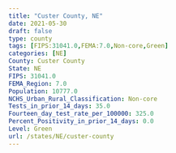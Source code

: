 ```yaml
---
title: "Custer County, NE"
date: 2021-05-30
draft: false
type: county
tags: [FIPS:31041.0,FEMA:7.0,Non-core,Green]
categories: [NE]
County: Custer County
State: NE
FIPS: 31041.0
FEMA_Region: 7.0
Population: 10777.0
NCHS_Urban_Rural_Classification: Non-core
Tests_in_prior_14_days: 35.0
Fourteen_day_test_rate_per_100000: 325.0
Percent_Positivity_in_prior_14_days: 0.0
Level: Green
url: /states/NE/custer-county
---
```



